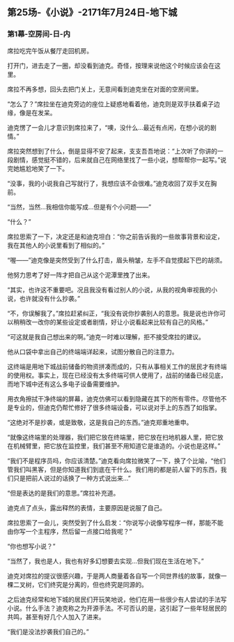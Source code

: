 ## 第25场-《小说》-2171年7月24日-地下城

### 第1幕-空房间-日-内

席拉吃完午饭从餐厅走回机房。

打开门，进去走了一圈，却没看到迪克。奇怪，按理来说他这个时候应该会在这里。

席拉不再多想，回头去把门关上，无意间看到迪克坐在对面的空房间里。

“怎么了？”席拉坐在迪克旁边的座位上疑惑地看着他，迪克则是双手扶着桌子边缘，像是在发呆。

迪克愣了一会儿才意识到席拉来了，“噢，没什么…最近有点闲，在想小说的剧情。”

席拉突然想到了什么，倒是显得不安了起来，支支吾吾地说：“上次听了你讲的一段剧情，感觉挺不错的，后来就自己在网络里找了一些小说，想帮帮你一起写。”说完她尴尬地笑了一下。

“没事，我的小说我自己写就行了，我想应该不会很难。”迪克收回了双手叉在胸前。

“当然，当然…我相信你能写成…但是有个小问题——”

“什么？”

席拉思索了一下，决定还是和迪克坦白：“你之前告诉我的一些故事背景和设定，我在其他人的小说里看到了相似的。”

“喔——”迪克像是突然受到了什么打击，眉头稍皱，左手不自觉摸起下巴的胡须。

他努力思考了好一阵才把自己从这个泥潭里拽了出来。

“其实，也许这不重要吧。况且我没有看过别人的小说，从我的视角审视我的小说，也许就没有什么抄袭。”

“不，你误解我了。”席拉赶紧纠正，“我没有说你抄袭别人的意思。我是说也许你可以稍稍改一改你的某些设定或者剧情，好让小说看起来比较有自己的风格。”

“可这就是我自己想出来的啊。”迪克一时难以理解，拒不接受席拉的建议。

他从口袋中拿出自己的终端端详起来，试图分散自己的注意力。

这终端是用地下城战前储备的物资拼凑而成的，只有从事相关工作的居民才有终端的使用权。事实上，现在已经没有太多终端可供人使用了，战前的储备已经见底，而地下城中还有这么多电子设备需要维护。

用衣角擦拭干净终端的屏幕，迪克仿佛可以看到隐藏在其下的所有零件。尽管他不是专业的，但迪克仍帮忙修好了很多终端设备，可以说对手上的东西了如指掌。

“这绝对不是抄袭，或是致敬，这是我自己的东西。”迪克郑重地重申。

“就像这终端里的处理器，我们把它放在终端里，把它放在扫地机器人里，把它放在机械臂里，把它放在监控里，我们甚至不用知道它是谁造的。小说也是这样。”

“我们不是程序员吗，你应该清楚。”迪克看向席拉微笑了一下，换了个比喻，“他们管我们叫黑客，但是你知道我们到底在干什么。我们用的都是前人留下的东西，我们只是把前人说过的话换了一种方式说出来…”

“但是表达的是我们的意思。”席拉补充道。

迪克点了点头，露出释然的表情，主要原因是说服了自己。

席拉思索了一会儿，突然受到了什么启发：“你说写小说像写程序一样，那能不能由你写一个主程序，然后留一点接口给我呢？”

“你也想写小说？”

“当然了，我也是人，我也有好多幻想要去实现…但我们现在生活在地下。”

迪克对席拉的提议很感兴趣，于是两人商量着各自写一个同世界线的故事，就像一棵二叉树，它们终究是分离的，但也终究是同源的。

之后迪克经常和地下城的居民们开玩笑地说，他们在用一些很少有人尝试的手法写小说。什么手法？迪克称之为开源手法。不可否认的是，这引起了一些年轻居民的共鸣，甚至有好几个人加入了进来。

“我们是没法抄袭我们自己的。”
